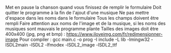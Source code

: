 Met en pause la chanson quand vous finissez de remplir le formulaire
Doit quitter le programme à la fin de l'ajout d'une musique
Ne pas mettre d'espace dans les noms dans le formulaire
Tous les champs doivent être rempli
Faire attention aux noms de l'image et de la musique, si les noms des musiques sont mauvais le programme plante
Tailles des images doit être 400x400 (jpg, png et bmp) : https://www.iloveimg.com/fr/redimensionner-image
Pour compiler : gcc main.c -o prog -I include -L lib -lmingw32 -lSDL2main -lSDL2 -lfmodex -lSDL2_image -lSDL2_ttf